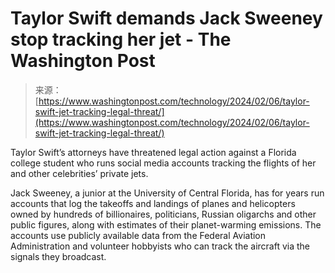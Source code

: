 <!--yml
category: 未分类
date: 2024-05-27 14:38:49
-->

# Taylor Swift demands Jack Sweeney stop tracking her jet - The Washington Post

> 来源：[https://www.washingtonpost.com/technology/2024/02/06/taylor-swift-jet-tracking-legal-threat/](https://www.washingtonpost.com/technology/2024/02/06/taylor-swift-jet-tracking-legal-threat/)

Taylor Swift’s attorneys have threatened legal action against a Florida college student who runs social media accounts tracking the flights of her and other celebrities’ private jets.

Jack Sweeney, a junior at the University of Central Florida, has for years run accounts that log the takeoffs and landings of planes and helicopters owned by hundreds of billionaires, politicians, Russian oligarchs and other public figures, along with estimates of their planet-warming emissions. The accounts use publicly available data from the Federal Aviation Administration and volunteer hobbyists who can track the aircraft via the signals they broadcast.